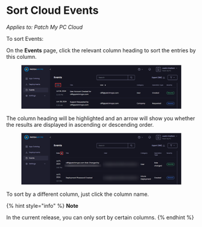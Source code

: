 # Sort Cloud Events

_Applies to: Patch My PC Cloud_

To sort Events:

On the **Events** page, click the relevant column heading to sort the entries by this column.

<figure><img src="../../.gitbook/assets/image (627).png" alt="Clicking the relevant column heading to sort the entries by this column."><figcaption></figcaption></figure>

The column heading will be highlighted and an arrow will show you whether the results are displayed in ascending or descending order.

<figure><img src="../../.gitbook/assets/image (1774).png" alt="Arrow showing the sort order"><figcaption></figcaption></figure>

To sort by a different column, just click the column name.

{% hint style="info" %}
**Note**

In the current release, you can only sort by certain columns.
{% endhint %}
